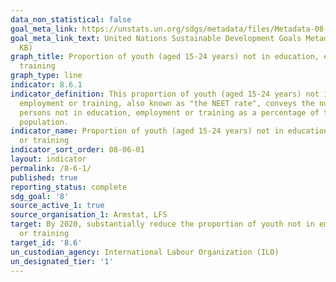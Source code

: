 ```yaml
---
data_non_statistical: false
goal_meta_link: https://unstats.un.org/sdgs/metadata/files/Metadata-08-06-01.pdf
goal_meta_link_text: United Nations Sustainable Development Goals Metadata (PDF 382
  KB)
graph_title: Proportion of youth (aged 15-24 years) not in education, employment or
  training
graph_type: line
indicator: 8.6.1
indicator_definition: This proportion of youth (aged 15-24 years) not in education,
  employment or training, also known as "the NEET rate", conveys the number of young
  persons not in education, employment or training as a percentage of the total youth
  population.
indicator_name: Proportion of youth (aged 15-24 years) not in education, employment
  or training
indicator_sort_order: 08-06-01
layout: indicator
permalink: /8-6-1/
published: true
reporting_status: complete
sdg_goal: '8'
source_active_1: true
source_organisation_1: Armstat, LFS
target: By 2020, substantially reduce the proportion of youth not in employment, education
  or training
target_id: '8.6'
un_custodian_agency: International Labour Organization (ILO)
un_designated_tier: '1'
---
```

